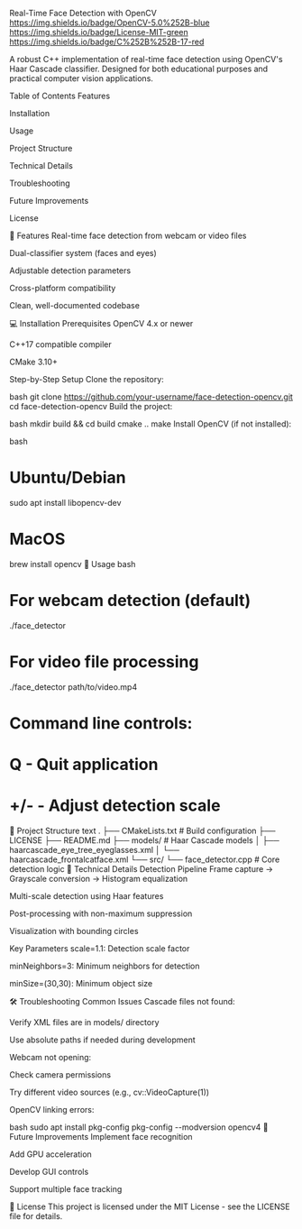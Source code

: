 Real-Time Face Detection with OpenCV
https://img.shields.io/badge/OpenCV-5.0%252B-blue
https://img.shields.io/badge/License-MIT-green
https://img.shields.io/badge/C%252B%252B-17-red

A robust C++ implementation of real-time face detection using OpenCV's Haar Cascade classifier. Designed for both educational purposes and practical computer vision applications.

Table of Contents
Features

Installation

Usage

Project Structure

Technical Details

Troubleshooting

Future Improvements

License

🌟 Features
Real-time face detection from webcam or video files

Dual-classifier system (faces and eyes)

Adjustable detection parameters

Cross-platform compatibility

Clean, well-documented codebase

💻 Installation
Prerequisites
OpenCV 4.x or newer

C++17 compatible compiler

CMake 3.10+

Step-by-Step Setup
Clone the repository:

bash
git clone https://github.com/your-username/face-detection-opencv.git
cd face-detection-opencv
Build the project:

bash
mkdir build && cd build
cmake ..
make
Install OpenCV (if not installed):

bash
# Ubuntu/Debian
sudo apt install libopencv-dev

# MacOS
brew install opencv
🚀 Usage
bash
# For webcam detection (default)
./face_detector

# For video file processing
./face_detector path/to/video.mp4

# Command line controls:
# Q - Quit application
# +/- - Adjust detection scale
📂 Project Structure
text
.
├── CMakeLists.txt           # Build configuration
├── LICENSE
├── README.md
├── models/                  # Haar Cascade models
│   ├── haarcascade_eye_tree_eyeglasses.xml
│   └── haarcascade_frontalcatface.xml
└── src/
    └── face_detector.cpp    # Core detection logic
🔧 Technical Details
Detection Pipeline
Frame capture → Grayscale conversion → Histogram equalization

Multi-scale detection using Haar features

Post-processing with non-maximum suppression

Visualization with bounding circles

Key Parameters
scale=1.1: Detection scale factor

minNeighbors=3: Minimum neighbors for detection

minSize=(30,30): Minimum object size

🛠 Troubleshooting
Common Issues
Cascade files not found:

Verify XML files are in models/ directory

Use absolute paths if needed during development

Webcam not opening:

Check camera permissions

Try different video sources (e.g., cv::VideoCapture(1))

OpenCV linking errors:

bash
sudo apt install pkg-config
pkg-config --modversion opencv4
🚧 Future Improvements
Implement face recognition

Add GPU acceleration

Develop GUI controls

Support multiple face tracking

📜 License
This project is licensed under the MIT License - see the LICENSE file for details.
